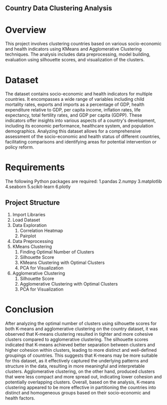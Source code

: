 ## Country Data Clustering Analysis
# Overview
This project involves clustering countries based on various socio-economic and health indicators using KMeans and Agglomerative Clustering techniques. The analysis includes data preprocessing, model building, evaluation using silhouette scores, and visualization of the clusters.

# Dataset
The dataset contains socio-economic and health indicators for multiple countries. It encompasses a wide range of variables including child mortality rates, exports and imports as a percentage of GDP, health expenditure relative to GDP, per capita income, inflation rates, life expectancy, total fertility rates, and GDP per capita (GDPP). These indicators offer insights into various aspects of a country's development, including its economic performance, healthcare system, and population demographics. Analyzing this dataset allows for a comprehensive assessment of the socio-economic and health status of different countries, facilitating comparisons and identifying areas for potential intervention or policy reform.

# Requirements
The following Python packages are required:
1.pandas
2.numpy
3.matplotlib
4.seaborn
5.scikit-learn
6.plotly

## Project Structure

1. Import Libraries
2. Load Dataset
3. Data Exploration
   1. Correlation Heatmap
   2. Pairplot
4. Data Preprocessing
5. KMeans Clustering
   1. Finding Optimal Number of Clusters
   2. Silhouette Score
   3. KMeans Clustering with Optimal Clusters
   4. PCA for Visualization
6. Agglomerative Clustering
   1. Silhouette Score
   2. Agglomerative Clustering with Optimal Clusters
   3. PCA for Visualization


# Conclusion
After analyzing the optimal number of clusters using silhouette scores for both K-means and agglomerative clustering on the country dataset, it was observed that K-means clustering resulted in tighter and more cohesive clusters compared to agglomerative clustering. The silhouette scores indicated that K-means achieved better separation between clusters and higher cohesion within clusters, leading to more distinct and well-defined groupings of countries. This suggests that K-means may be more suitable for this dataset, as it effectively captured the underlying patterns and structure in the data, resulting in more meaningful and interpretable clusters. Agglomerative clustering, on the other hand, produced clusters that were less compact and more spread out, indicating lower cohesion and potentially overlapping clusters. Overall, based on the analysis, K-means clustering appeared to be more effective in partitioning the countries into distinct and homogeneous groups based on their socio-economic and health factors.



